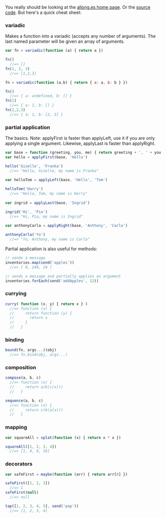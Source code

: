 You really should be looking at the [allong.es home page](http://allong.es). Or the [source code](https://github.com/allong-es/allong-es.github.com/blob/master/lib/allong.es.js). But here's a quick cheat sheet:

### variadic

Makes a function into a variadic (accepts any number of arguments). The last named parameter will be given an array of arguments.

```javascript
var fn = variadic(function (a) { return a })

fn()
  //=> []
fn(1, 2, 3)
  //=> [1,2,3]

fn = variadic(function (a,b) { return { a: a, b: b } })

fn()
  //=> { a: undefined, b: [] }
fn(1)
  //=> { a: 1, b: [] }
fn(1,2,3)
  //=> { a: 1, b: [2, 3] }
```

### partial application

The basics. Note: applyFirst is faster than applyLeft, use it if you are only applying a single argument. Likewise, applyLast is faster than applyRight.

```javascript
var base = function (greeting, you, me) { return greeting + ', ' + you + ', my name is ' + me }
var hello = applyFirst(base, 'Hello')

hello('Giselle', 'Franka')
  //=> "Hello, Giselle, my name is Franka"
  
var helloTom = applyLeft(base, 'Hello', 'Tom')

helloTom('Harry')
  //=> "Hello, Tom, my name is Harry"
  
var ingrid = applyLast(base, 'Ingrid')

ingrid('Hi', 'Pia')
  //=> "Hi, Pia, my name is Ingrid"
  
var anthonyCarla = applyRight(base, 'Anthony', 'Carla')

anthonyCarla('Yo')
  //=> "Yo, Anthony, my name is Carla"
```

Partial application is also useful for methods:

```javascript
// sends a message
inventories.map(send('apples')) 
  //=> [ 0, 240, 24 ]

// sends a message and partially applies an argument
inventories.forEach(send('addApples', 12))
```

### currying

```javascript
curry( function (x, y) { return x } )
  //=> function (x) {
  //     return function (y) {
  //       return x
  //     }
  //   }
```

### binding

```javascript
bound(fn, args...)(obj)
  //=> fn.bind(obj, args...)
```

### composition

```javascript
compose(a, b, c)
  //=> function (x) {
  //     return a(b(c(x)))
  //   }
```

```javascript
sequence(a, b, c)
  //=> function (x) {
  //     return c(b(a(x)))
  //   }
```

### mapping

```javascript
var squareAll = splat(function (x) { return x * x })

squareAll([1, 2, 3, 4])
  //=> [1, 4, 9, 16]
```

### decorators

```javascript
var safeFirst = maybe(function (arr) { return arr[0] })

safeFirst([1, 2, 3])
  //=> 1
safeFirst(null)
  //=> null
```

```javascript
tap([1, 2, 3, 4, 5], send('pop'))
  //=> [1, 2, 3, 4]
```

